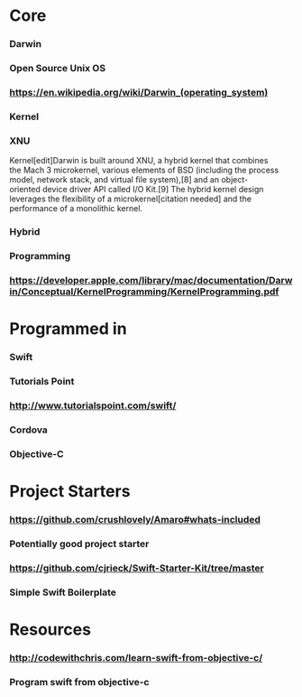 # Core
### Darwin
### Open Source Unix OS
### https://en.wikipedia.org/wiki/Darwin_(operating_system)
### Kernel
### XNU
Kernel[edit]Darwin is built around XNU, a hybrid kernel that combines the Mach 3 microkernel, various elements of BSD (including the process model, network stack, and virtual file system),[8] and an object-oriented device driver API called I/O Kit.[9] The hybrid kernel design leverages the flexibility of a microkernel[citation needed] and the performance of a monolithic kernel.
### Hybrid
### Programming
### https://developer.apple.com/library/mac/documentation/Darwin/Conceptual/KernelProgramming/KernelProgramming.pdf
# Programmed in
### Swift
### Tutorials Point
### http://www.tutorialspoint.com/swift/
### Cordova
### Objective-C
# Project Starters
### https://github.com/crushlovely/Amaro#whats-included
### Potentially good project starter
### https://github.com/cjrieck/Swift-Starter-Kit/tree/master
### Simple Swift Boilerplate
# Resources
### http://codewithchris.com/learn-swift-from-objective-c/
### Program swift from objective-c

